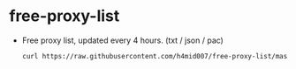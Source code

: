 # free-proxy-list
+ Free proxy list, updated every 4 hours. (txt / json / pac)
  ```bash
  curl https://raw.githubusercontent.com/h4mid007/free-proxy-list/master/proxies.txt
  ```
